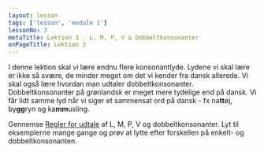 ```yaml
---
layout: lesson
tags: ['lesson', 'module 1']
lessonNo: 3
metaTitle: Lektion 3 - L, M, P, V & Dobbeltkonsonanter
onPageTitle: Lektion 3
---
```

I denne lektion skal vi lære endnu flere konsonantlyde. Lydene vi skal lære er ikke så svære, de minder meget om det vi kender fra dansk allerede. Vi skal også lære hvordan man udtaler dobbeltkonsonanter. Dobbeltkonsonanter på grønlandsk er meget mere tydelige end på dansk. Vi får lidt samme lyd når vi siger et sammensat ord på dansk - fx na**tt**øj, by**gg**ryn og ka**mm**usling.

Gennemse [Regler for udtale]({{'/parloer/regler'|url}}) af L, M, P, V og dobbeltkonsonanter. Lyt til eksemplerne mange gange og prøv at lytte efter forskellen på enkelt- og dobbeltkonsonanten.